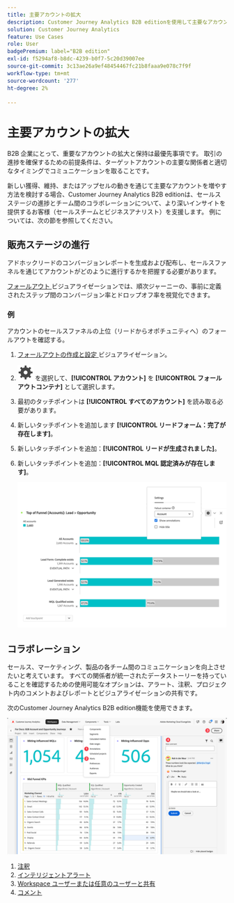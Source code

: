 ```yaml
---
title: 主要アカウントの拡大
description: Customer Journey Analytics B2B editionを使用して主要なアカウントを増やす方法について説明します。
solution: Customer Journey Analytics
feature: Use Cases
role: User
badgePremium: label="B2B edition"
exl-id: f5294af8-b8dc-4239-b0f7-5c20d39007ee
source-git-commit: 3c13ae26a9ef48454467fc21b8faaa9e078c7f9f
workflow-type: tm+mt
source-wordcount: '277'
ht-degree: 2%

---
```


# 主要アカウントの拡大

B2B 企業にとって、重要なアカウントの拡大と保持は最優先事項です。 取引の進捗を確保するための前提条件は、ターゲットアカウントの主要な関係者と適切なタイミングでコミュニケーションを取ることです。

新しい獲得、維持、またはアップセルの動きを通じて主要なアカウントを増やす方法を検討する場合、Customer Journey Analytics B2B editionは、セールスステージの進捗とチーム間のコラボレーションについて、より深いインサイトを提供するお客様（セールスチームとビジネスアナリスト）を支援します。 例については、次の節を参照してください。

## 販売ステージの進行

アドホックリードのコンバージョンレポートを生成および配布し、セールスファネルを通じてアカウントがどのように進行するかを把握する必要があります。

[ フォールアウト ](/help/analysis-workspace/visualizations/fallout/fallout-flow.md) ビジュアライゼーションでは、順次ジャーニーの、事前に定義されたステップ間のコンバージョン率とドロップオフ率を視覚化できます。

### 例

アカウントのセールスファネルの上位（リードからオポチュニティへ）のフォールアウトを確認する。

1. [ フォールアウトの作成と設定 ](/help/analysis-workspace/visualizations/fallout/configuring-fallout.md) ビジュアライゼーション。
1. ![ 設定 ](/help/assets/icons/Setting.svg) を選択して、**[!UICONTROL アカウント]** を **[!UICONTROL フォールアウトコンテナ]** として選択します。
1. 最初のタッチポイントは **[!UICONTROL すべてのアカウント]** を読み取る必要があります。
1. 新しいタッチポイントを追加します **[!UICONTROL リードフォーム：完了が存在します]**。
1. 新しいタッチポイントを追加：**[!UICONTROL リードが生成されました]**。
1. 新しいタッチポイントを追加：**[!UICONTROL MQL 認定済みが存在します]**。

   ![B2B – 主要アカウントの成長 – 販売ステージの進行 – フォールアウト ](assets/b2b-uc-grow-key-accounts-fallout.png)


## コラボレーション

セールス、マーケティング、製品の各チーム間のコミュニケーションを向上させたいと考えています。 すべての関係者が統一されたデータストーリーを持っていることを確認するための使用可能なオプションは、アラート、注釈、プロジェクト内のコメントおよびレポートとビジュアライゼーションの共有です。

次のCustomer Journey Analytics B2B edition機能を使用できます。

![B2B のユースケース – キーアカウントの成長 – コラボレーション - share](assets/b2b-uc-grow-key-accounts-share.png)

1. [注釈](/help/components/annotations/overview.md)
1. [インテリジェントアラート](/help/components/c-intelligent-alerts/intelligent-alerts.md)
1. [Workspace ユーザーまたは任意のユーザーと共有](/help/analysis-workspace/curate-share/share-projects.md)
1. [コメント](/help/analysis-workspace/build-workspace-project/comment-projects.md)
